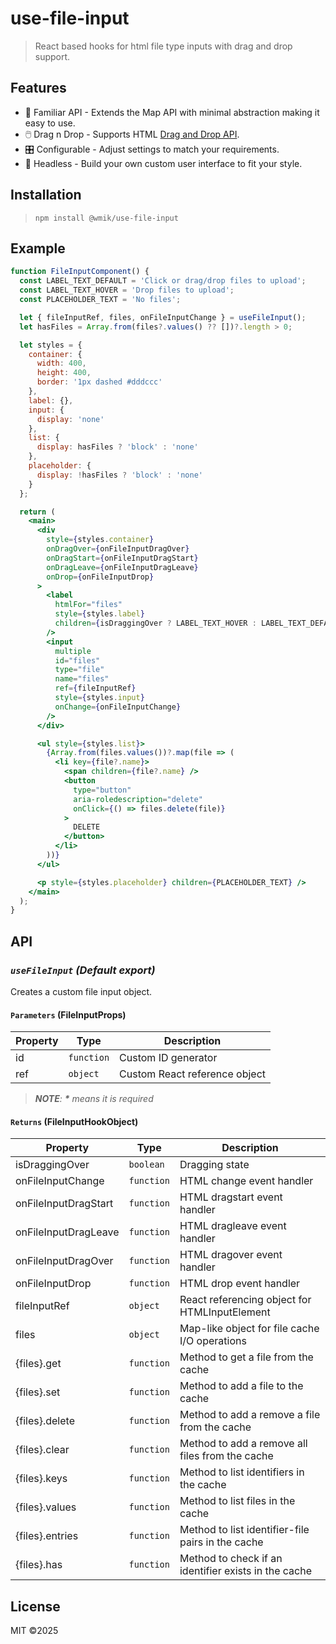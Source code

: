 # use-file-input

> React based hooks for html file type inputs with drag and drop support.

## Features

- 👀 Familiar API - Extends the Map API with minimal abstraction making it easy to use.
- 🖱️ Drag n Drop - Supports HTML [Drag and Drop API](https://developer.mozilla.org/en-US/docs/Web/API/HTML_Drag_and_Drop_API).
- 🎛️ Configurable - Adjust settings to match your requirements.
- 💅 Headless - Build your own custom user interface to fit your style.

## Installation

> `npm install @wmik/use-file-input`

## Example

```jsx
function FileInputComponent() {
  const LABEL_TEXT_DEFAULT = 'Click or drag/drop files to upload';
  const LABEL_TEXT_HOVER = 'Drop files to upload';
  const PLACEHOLDER_TEXT = 'No files';

  let { fileInputRef, files, onFileInputChange } = useFileInput();
  let hasFiles = Array.from(files?.values() ?? [])?.length > 0;

  let styles = {
    container: {
      width: 400,
      height: 400,
      border: '1px dashed #dddccc'
    },
    label: {},
    input: {
      display: 'none'
    },
    list: {
      display: hasFiles ? 'block' : 'none'
    },
    placeholder: {
      display: !hasFiles ? 'block' : 'none'
    }
  };

  return (
    <main>
      <div
        style={styles.container}
        onDragOver={onFileInputDragOver}
        onDragStart={onFileInputDragStart}
        onDragLeave={onFileInputDragLeave}
        onDrop={onFileInputDrop}
      >
        <label
          htmlFor="files"
          style={styles.label}
          children={isDraggingOver ? LABEL_TEXT_HOVER : LABEL_TEXT_DEFAULT}
        />
        <input
          multiple
          id="files"
          type="file"
          name="files"
          ref={fileInputRef}
          style={styles.input}
          onChange={onFileInputChange}
        />
      </div>

      <ul style={styles.list}>
        {Array.from(files.values())?.map(file => (
          <li key={file?.name}>
            <span children={file?.name} />
            <button
              type="button"
              aria-roledescription="delete"
              onClick={() => files.delete(file)}
            >
              DELETE
            </button>
          </li>
        ))}
      </ul>

      <p style={styles.placeholder} children={PLACEHOLDER_TEXT} />
    </main>
  );
}
```

## API

### _`useFileInput` (Default export)_

Creates a custom file input object.

#### `Parameters` (FileInputProps)

| Property | Type       | Description                   |
| -------- | ---------- | ----------------------------- |
| id       | `function` | Custom ID generator           |
| ref      | `object`   | Custom React reference object |

> _**NOTE**: **\*** means it is required_

#### `Returns` (FileInputHookObject)

| Property             | Type       | Description                                          |
| -------------------- | ---------- | ---------------------------------------------------- |
| isDraggingOver       | `boolean`  | Dragging state                                       |
| onFileInputChange    | `function` | HTML change event handler                            |
| onFileInputDragStart | `function` | HTML dragstart event handler                         |
| onFileInputDragLeave | `function` | HTML dragleave event handler                         |
| onFileInputDragOver  | `function` | HTML dragover event handler                          |
| onFileInputDrop      | `function` | HTML drop event handler                              |
| fileInputRef         | `object`   | React referencing object for HTMLInputElement        |
| files                | `object`   | Map-like object for file cache I/O operations        |
| {files}.get          | `function` | Method to get a file from the cache                  |
| {files}.set          | `function` | Method to add a file to the cache                    |
| {files}.delete       | `function` | Method to add a remove a file from the cache         |
| {files}.clear        | `function` | Method to add a remove all files from the cache      |
| {files}.keys         | `function` | Method to list identifiers in the cache              |
| {files}.values       | `function` | Method to list files in the cache                    |
| {files}.entries      | `function` | Method to list identifier-file pairs in the cache    |
| {files}.has          | `function` | Method to check if an identifier exists in the cache |

## License

MIT &copy;2025
